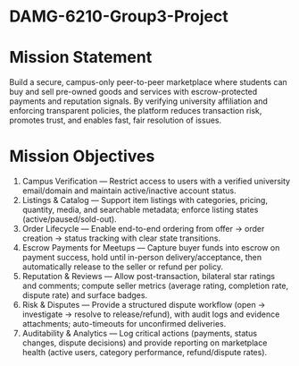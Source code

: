 # DAMG-6210-Group3-Project

# Mission Statement
Build a secure, campus-only peer-to-peer marketplace where students can buy and sell pre-owned goods and services with escrow-protected payments and reputation signals. By verifying university affiliation and enforcing transparent policies, the platform reduces transaction risk, promotes trust, and enables fast, fair resolution of issues.

# Mission Objectives
1. Campus Verification — Restrict access to users with a verified university email/domain and maintain active/inactive account status.
2. ⁠Listings & Catalog — Support item listings with categories, pricing, quantity, media, and searchable metadata; enforce listing states (active/paused/sold-out).
3. ⁠Order Lifecycle — Enable end-to-end ordering from offer → order creation → status tracking with clear state transitions.
4. ⁠Escrow Payments for Meetups — Capture buyer funds into escrow on payment success, hold until in-person delivery/acceptance, then automatically release to the seller or refund per policy.
5. ⁠Reputation & Reviews — Allow post-transaction, bilateral star ratings and comments; compute seller metrics (average rating, completion rate, dispute rate) and surface badges.
6. ⁠Risk & Disputes — Provide a structured dispute workflow (open → investigate → resolve to release/refund), with audit logs and evidence attachments; auto-timeouts for unconfirmed deliveries.
7. ⁠Auditability & Analytics — Log critical actions (payments, status changes, dispute decisions) and provide reporting on marketplace health (active users, category performance, refund/dispute rates).
